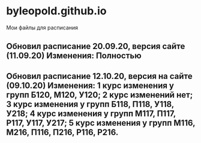 # byleopold.github.io
Мои файлы для расписания

Обновил расписание 20.09.20, версия сайте (11.09.20)
Изменения: Полностью
-----------------------------------------------------------------
Обновил расписание 12.10.20, версия на сайте (09.10.20) Изменения:
1 курс изменения у групп Б120, М120, У120;
2 курс изменений нет;
3 курс изменения у групп Б118, П118, У118, У218;
4 курс изменения у групп М117, П117, Р117, У117, У217;
5 курс изменения у групп М116, М216, П116, П216, Р116, Р216.
-----------------------------------------------------------------
